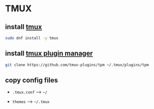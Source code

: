 # TMUX

## install [tmux](https://github.com/tmux/tmux/wiki/Installing)

``` bash
sudo dnf install -y tmux
```

## install [tmux plugin manager](https://github.com/tmux-plugins/tpm)

``` bash
git clone https://github.com/tmux-plugins/tpm ~/.tmux/plugins/tpm
```

## copy config files

- `.tmux.conf` --> `~/`

- `themes` --> `~/.tmux`
